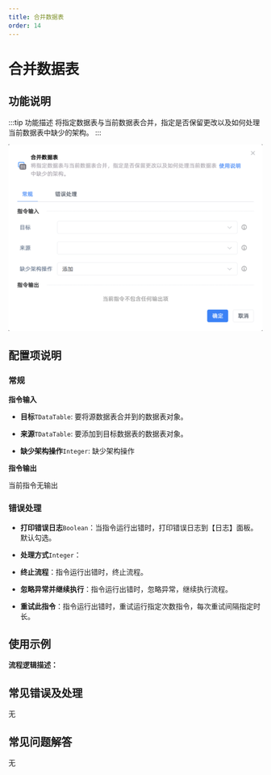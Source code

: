 ```yaml
---
title: 合并数据表
order: 14
---
```


# 合并数据表

## 功能说明

:::tip 功能描述
将指定数据表与当前数据表合并，指定是否保留更改以及如何处理当前数据表中缺少的架构。
:::

![合并数据表](../../../assets/合并数据表_command.png)

## 配置项说明

### 常规

**指令输入**

- **目标**`TDataTable`: 要将源数据表合并到的数据表对象。

- **来源**`TDataTable`: 要添加到目标数据表的数据表对象。

- **缺少架构操作**`Integer`: 缺少架构操作


**指令输出**

当前指令无输出

### 错误处理

- **打印错误日志**`Boolean`：当指令运行出错时，打印错误日志到【日志】面板。默认勾选。

- **处理方式**`Integer`：

 - **终止流程**：指令运行出错时，终止流程。

 - **忽略异常并继续执行**：指令运行出错时，忽略异常，继续执行流程。

 - **重试此指令**：指令运行出错时，重试运行指定次数指令，每次重试间隔指定时长。

## 使用示例

**流程逻辑描述：** 

## 常见错误及处理

无

## 常见问题解答

无

